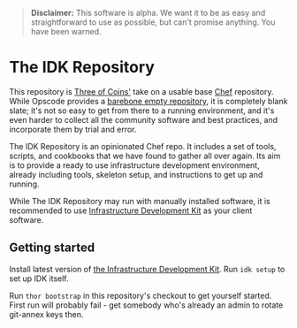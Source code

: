 > **Disclaimer:** This software is alpha. We want it to be as easy and
> straightforward to use as possible, but can't promise anything. You
> have been warned.

The IDK Repository
==================

This repository is [Three of Coins'](http://3ofcoins.net/) take on
a usable base [Chef](http://www.opscode.com/chef/) repository. While
Opscode provides
a [barebone empty repository](https://github.com/opscode/chef-repo/),
it is completely blank slate; it's not so easy to get from there to
a running environment, and it's even harder to collect all the
community software and best practices, and incorporate them by trial
and error.

The IDK Repository is an opinionated Chef repo. It includes
a set of tools, scripts, and cookbooks that we have found to gather
all over again. Its aim is to provide a ready to use infrastructure
development environment, already including tools, skeleton setup, and
instructions to get up and running.

While The IDK Repository may run with manually installed software, it
is recommended to use
[Infrastructure Development Kit](https://github.com/3ofcoins/idk/releases)
as your client software.

Getting started
---------------

Install latest version of
[the Infrastructure Development Kit](https://github.com/3ofcoins/idk/releases). Run
`idk setup` to set up IDK itself.

Run `thor bootstrap` in this repository's checkout to get yourself
started. First run will probably fail - get somebody who's already an
admin to rotate git-annex keys then.
  
